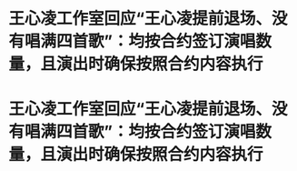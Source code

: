 # 王心凌工作室回应“王心凌提前退场、没有唱满四首歌”：均按合约签订演唱数量，且演出时确保按照合约内容执行

# 王心凌工作室回应“王心凌提前退场、没有唱满四首歌”：均按合约签订演唱数量，且演出时确保按照合约内容执行

